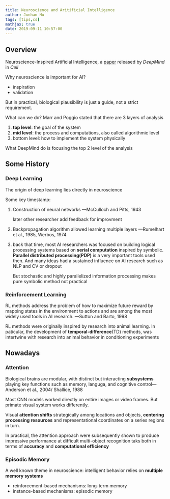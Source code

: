 ```yaml
---
title: Neuroscience and Aritificial Intelligence
author: Junhan Hu
tags: [tips,cs]
mathjax: true
date: 2019-09-11 10:57:00
---
```


## Overview

Neuroscience-Inspired Artificial Intelligence, a [paper](https://www.cell.com/neuron/fulltext/S0896-6273(17)30509-3) released by *DeepMind* in *Cell*

Why neuroscience is important for AI?

* inspiration
* validation

But in practical, biological plausibility is just a guide, not a strict requirement.

What can we do? Marr and Poggio stated that there are 3 layers of analysis

1. **top level**: the goal of the system
2. **mid level**: the process and computations, also called algorithmic level
3. bottom level: how to implement the system physically

What DeepMind do is focusing the top 2 level of the analysis

<!-- more -->

## Some History

### Deep Learning

The origin of deep learning lies directly in neuroscience

Some key timestamp:

1. Construction of neural networks —McCulloch and Pitts, 1943

   later other researcher add feedback for improvment

2. Backpropagation algorithm allowed learning multiple layers —Rumelhart et al., 1985, Werbos, 1974

3. back that time, most AI researchers was focused on building logical processing systems based on **serial computation** inspired by symbolic. **Parallel distributed processing(PDP)** is a very important tools used then. And many ideas had a sustained influence on AI research such as NLP and CV or dropout

   But stochastic and highly parallelized information processing makes pure symbolic method not practical

### Reinforcement Learning

RL methods address the problem of how to maximize future reward by mapping states in the environment to actions and are among the most widely used tools in AI research. —Sutton and Barto, 1998

RL methods were originally inspired by research into animal learning. In paticular, the development of **temporal-difference**(TD) methods, was intertwine with research into animal behavior in conditioning experiments

## Nowadays

### Attention

Biological brains are modular, with distinct but interacting **subsystems** playing key functions such as memory, languga, and cognitive control—Anderson et al., 2004/  Shallice, 1988

Most CNN models worked directly on entire images or video frames. But primate visual system works differently. 

Visual **attention shifts** strategically among locations and objects, **centering processing resources** and representational coordinates on a series regions in turn.

In practical, the attention approach were subsequently shown to produce impressive performance at difficult multi-object recognition taks both in terms of **accuracy** and **computational efficiency**

### Episodic Memory

A well known theme in neuroscience: intelligent behavior relies on **multiple memory systems**

* reinforcement-based mechanisms: long-term memory
* instance-based mechanisms: episodic memory

